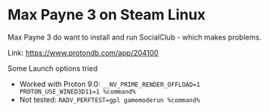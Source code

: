 # Max Payne 3 on Steam Linux

Max Payne 3 do want to install and run SocialClub - which makes problems.

Link: https://www.protondb.com/app/204100

Some Launch options tried
* Worked with Proton 9.0: `__NV_PRIME_RENDER_OFFLOAD=1 PROTON_USE_WINED3D11=1 %command%`
* Not tested: `RADV_PERFTEST=gpl gamemoderun %command%`


